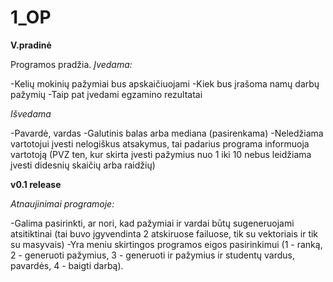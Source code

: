 # 1_OP
**V.pradinė**

Programos pradžia.
_Įvedama:_

-Kelių mokinių pažymiai bus apskaičiuojami
-Kiek bus įrašoma namų darbų pažymių
-Taip pat įvedami egzamino rezultatai

_Išvedama_

-Pavardė, vardas
-Galutinis balas arba mediana (pasirenkama)
-Neledžiama vartotojui įvesti nelogiškus atsakymus, tai padarius programa informuoja vartotoją
(PVZ ten, kur skirta įvesti pažymius nuo 1 iki 10 nebus leidžiama įvesti didesnių skaičių arba raidžių)

**v0.1 release**

_Atnaujinimai programoje:_

-Galima pasirinkti, ar nori, kad pažymiai ir vardai būtų sugeneruojami atsitiktinai
(tai buvo įgyvendinta 2 atskiruose failuose, tik su vektoriais ir tik su masyvais)
-Yra meniu skirtingos programos eigos pasirinkimui (1 - ranką, 2 - generuoti pažymius, 3 - generuoti ir pažymius ir studentų vardus, pavardės, 4 - baigti darbą).
